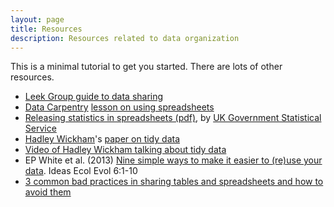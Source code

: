```yaml
---
layout: page
title: Resources
description: Resources related to data organization
---
```


This is a minimal tutorial to get you started. There are lots of
other resources.

- [Leek Group guide to data sharing](https://github.com/jtleek/datasharing)
- [Data Carpentry](http://datacarpentry.org/) [lesson on using spreadsheets](https://github.com/datacarpentry/excel-ecology)
- [Releasing statistics in spreadsheets (pdf)](https://gss.civilservice.gov.uk/wp-content/uploads/2012/12/Releasing-statistics-in-spreadsheets-Good-practice-guidance.pdf),
  by [UK Government Statistical Service](https://gss.civilservice.gov.uk/)
- [Hadley Wickham](http://had.co.nz/)'s [paper on tidy data](http://www.jstatsoft.org/v59/i10/paper)
- [Video of Hadley Wickham talking about tidy data](http://vimeo.com/33727555)
- EP White et al. (2013)
  [Nine simple ways to make it easier to (re)use your data](http://ojs.library.queensu.ca/index.php/IEE/article/view/4608/4898).
  Ideas Ecol Evol 6:1-10
- [3 common bad practices in sharing tables and spreadsheets and how to avoid them](http://luisdva.github.io/pls-don't-do-this/)
